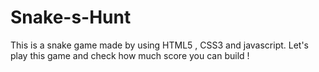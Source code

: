 # Snake-s-Hunt
This is a snake game made by using HTML5 , CSS3 and javascript. Let's play this game and check how much score you can build !
